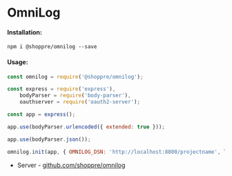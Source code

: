 # OmniLog

#### Installation:
 
```shell script
npm i @shoppre/omnilog --save
```

#### Usage:

```js
const omnilog = require('@shoppre/omnilog');

const express = require('express'),
    bodyParser = require('body-parser'),
    oauthserver = require('oauth2-server');

const app = express();

app.use(bodyParser.urlencoded({ extended: true }));

app.use(bodyParser.json());

omnilog.init(app, { OMNILOG_DSN: 'http://localhost:8800/projectname', logger: console | winstonLogger })

```

- Server - [github.com/shoppre/omnilog](https://github.com/shoppre/omnilog)
